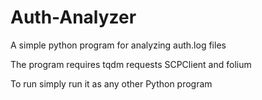 # Auth-Analyzer
A simple python program for analyzing auth.log files

The program requires tqdm requests SCPClient and folium

To run simply run it as any other Python program
